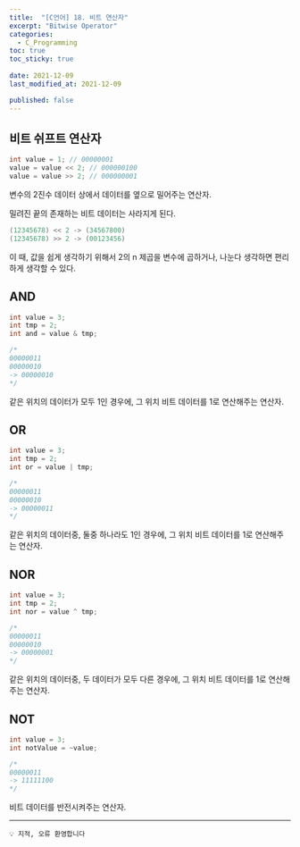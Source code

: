 ```yaml
---
title:  "[C언어] 18. 비트 연산자"
excerpt: "Bitwise Operator"
categories:
  - C_Programming
toc: true
toc_sticky: true
 
date: 2021-12-09
last_modified_at: 2021-12-09

published: false
---
```


## 비트 쉬프트 연산자

```c
int value = 1; // 00000001
value = value << 2; // 000000100
value = value >> 2; // 000000001
```

변수의 2진수 데이터 상에서 데이터를 옆으로 밀어주는 연산자.

밀려진 끝의 존재하는 비트 데이터는 사라지게 된다.

```c
(12345678) << 2 -> (34567800)
(12345678) >> 2 -> (00123456)
```

이 때, 값을 쉽게 생각하기 위해서 2의 n 제곱을 변수에 곱하거나, 나눈다 생각하면 편리하게 생각할 수 있다.

## AND

```c
int value = 3;
int tmp = 2;
int and = value & tmp;

/*
00000011
00000010
-> 00000010
*/
```

같은 위치의 데이터가 모두 1인 경우에, 그 위치 비트 데이터를 1로 연산해주는 연산자.

## OR

```c
int value = 3;
int tmp = 2;
int or = value | tmp;

/*
00000011
00000010
-> 00000011
*/
```

같은 위치의 데이터중, 둘중 하나라도 1인 경우에, 그 위치 비트 데이터를 1로 연산해주는 연산자.

## NOR

```c
int value = 3;
int tmp = 2;
int nor = value ^ tmp;

/*
00000011
00000010
-> 00000001
*/
```

같은 위치의 데이터중, 두 데이터가 모두 다른 경우에, 그 위치 비트 데이터를 1로 연산해주는 연산자.

## NOT

```c
int value = 3;
int notValue = ~value;

/*
00000011
-> 11111100
*/
```

비트 데이터를 반전시켜주는 연산자.

---
```
💡 지적, 오류 환영합니다
```